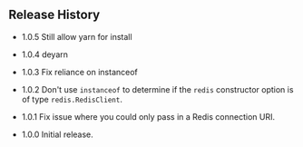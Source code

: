 ## Release History

* 1.0.5 Still allow yarn for install

* 1.0.4 deyarn

* 1.0.3 Fix reliance on instanceof

* 1.0.2 Don't use `instanceof` to determine if the `redis` constructor option is of
        type `redis.RedisClient`.

* 1.0.1 Fix issue where you could only pass in a Redis connection URI.

* 1.0.0 Initial release.
